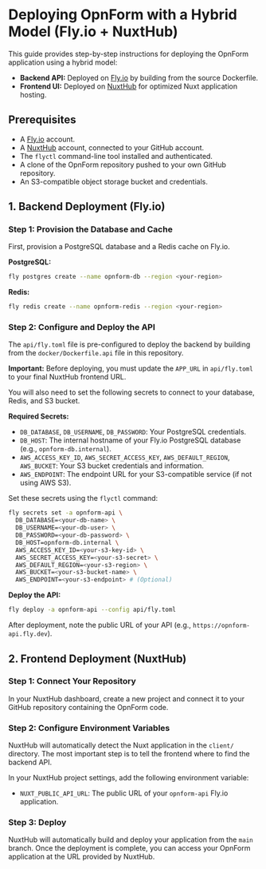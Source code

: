 # Deploying OpnForm with a Hybrid Model (Fly.io + NuxtHub)

This guide provides step-by-step instructions for deploying the OpnForm application using a hybrid model:
- **Backend API:** Deployed on [Fly.io](https://fly.io/) by building from the source Dockerfile.
- **Frontend UI:** Deployed on [NuxtHub](https://hub.nuxt.com/) for optimized Nuxt application hosting.

## Prerequisites

- A [Fly.io](https://fly.io/) account.
- A [NuxtHub](https://hub.nuxt.com/) account, connected to your GitHub account.
- The `flyctl` command-line tool installed and authenticated.
- A clone of the OpnForm repository pushed to your own GitHub repository.
- An S3-compatible object storage bucket and credentials.

## 1. Backend Deployment (Fly.io)

### Step 1: Provision the Database and Cache

First, provision a PostgreSQL database and a Redis cache on Fly.io.

**PostgreSQL:**
```bash
fly postgres create --name opnform-db --region <your-region>
```

**Redis:**
```bash
fly redis create --name opnform-redis --region <your-region>
```

### Step 2: Configure and Deploy the API

The `api/fly.toml` file is pre-configured to deploy the backend by building from the `docker/Dockerfile.api` file in this repository.

**Important:** Before deploying, you must update the `APP_URL` in `api/fly.toml` to your final NuxtHub frontend URL.

You will also need to set the following secrets to connect to your database, Redis, and S3 bucket.

**Required Secrets:**
- `DB_DATABASE`, `DB_USERNAME`, `DB_PASSWORD`: Your PostgreSQL credentials.
- `DB_HOST`: The internal hostname of your Fly.io PostgreSQL database (e.g., `opnform-db.internal`).
- `AWS_ACCESS_KEY_ID`, `AWS_SECRET_ACCESS_KEY`, `AWS_DEFAULT_REGION`, `AWS_BUCKET`: Your S3 bucket credentials and information.
- `AWS_ENDPOINT`: The endpoint URL for your S3-compatible service (if not using AWS S3).

Set these secrets using the `flyctl` command:
```bash
fly secrets set -a opnform-api \
  DB_DATABASE=<your-db-name> \
  DB_USERNAME=<your-db-user> \
  DB_PASSWORD=<your-db-password> \
  DB_HOST=opnform-db.internal \
  AWS_ACCESS_KEY_ID=<your-s3-key-id> \
  AWS_SECRET_ACCESS_KEY=<your-s3-secret> \
  AWS_DEFAULT_REGION=<your-s3-region> \
  AWS_BUCKET=<your-s3-bucket-name> \
  AWS_ENDPOINT=<your-s3-endpoint> # (Optional)
```

**Deploy the API:**
```bash
fly deploy -a opnform-api --config api/fly.toml
```
After deployment, note the public URL of your API (e.g., `https://opnform-api.fly.dev`).

## 2. Frontend Deployment (NuxtHub)

### Step 1: Connect Your Repository

In your NuxtHub dashboard, create a new project and connect it to your GitHub repository containing the OpnForm code.

### Step 2: Configure Environment Variables

NuxtHub will automatically detect the Nuxt application in the `client/` directory. The most important step is to tell the frontend where to find the backend API.

In your NuxtHub project settings, add the following environment variable:
- `NUXT_PUBLIC_API_URL`: The public URL of your `opnform-api` Fly.io application.

### Step 3: Deploy

NuxtHub will automatically build and deploy your application from the `main` branch. Once the deployment is complete, you can access your OpnForm application at the URL provided by NuxtHub.
